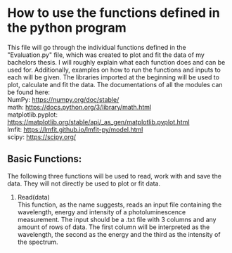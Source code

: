 # How to use the functions defined in the python program
This file will go through the individual functions defined in the "Evaluation.py" file, which was created to plot and fit the data of my bachelors thesis. I will roughly explain what each function does and can be used for. Additionally, examples on how to run the functions and inputs to each will be given.
The libraries imported at the beginning will be used to plot, calculate and fit the data. The documentations of all the modules can be found here:<br/>
NumPy: https://numpy.org/doc/stable/<br/>
math: https://docs.python.org/3/library/math.html<br/>
matplotlib.pyplot: https://matplotlib.org/stable/api/_as_gen/matplotlib.pyplot.html<br/>
lmfit: https://lmfit.github.io/lmfit-py/model.html<br/>
scipy: https://scipy.org/<br/>

## Basic Functions:<br/>
The following three functions will be used to read, work with and save the data. They will not directly be used to plot or fit data.<br/>
1) Read(data)<br/>
    This function, as the name suggests, reads an input file containing the wavelength, energy and intensity of a photoluminescence measurement. The input should be a .txt file with 3 columns and any amount of rows of data. The first column will be interpreted as the wavelength, the second as the energy and the third as the intensity of the spectrum.
